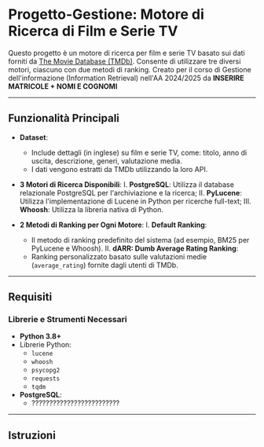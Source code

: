 # **Progetto-Gestione: Motore di Ricerca di Film e Serie TV**

Questo progetto è un motore di ricerca per film e serie TV basato sui dati forniti da [The Movie Database (TMDb)](https://www.themoviedb.org/). Consente di utilizzare tre diversi motori, ciascuno con due metodi di ranking. Creato per il corso di Gestione dell'informazione (Information Retrieval) nell'AA 2024/2025 da **INSERIRE MATRICOLE + NOMI E COGNOMI**

---

## **Funzionalità Principali**

- **Dataset**: 
  - Include dettagli (in inglese) su film e serie TV, come: titolo, anno di uscita, descrizione, generi, valutazione media.
  - I dati vengono estratti da TMDb utilizzando la loro API.

- **3 Motori di Ricerca Disponibili**:
  I. **PostgreSQL**: Utilizza il database relazionale PostgreSQL per l'archiviazione e la ricerca;
  II. **PyLucene**: Utilizza l'implementazione di Lucene in Python per ricerche full-text;
  III. **Whoosh**: Utilizza la libreria nativa di Python.

- **2 Metodi di Ranking per Ogni Motore**:
  I. **Default Ranking**:
     - Il metodo di ranking predefinito del sistema (ad esempio, BM25 per PyLucene e Whoosh).
  II. **dARR: Dumb Average Rating Ranking**:
     - Ranking personalizzato basato sulle valutazioni medie (`average_rating`) fornite dagli utenti di TMDb.

---

## **Requisiti**

### **Librerie e Strumenti Necessari**
- **Python 3.8+**
- Librerie Python:
  - `lucene`
  - `whoosh`
  - `psycopg2`
  - `requests`
  - `tqdm`
- **PostgreSQL**:
  - ?????????????????????????

---

## **Istruzioni**
